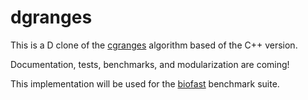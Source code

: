 # dgranges

This is a D clone of the [cgranges](https://github.com/lh3/cgranges)
algorithm based of the C++ version.

Documentation, tests, benchmarks, and modularization are coming!

This implementation will be used for the
[biofast](https://github.com/lh3/biofast) benchmark suite. 
